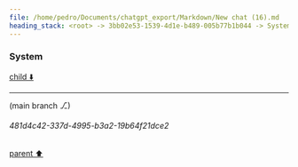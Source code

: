 ```yaml
---
file: /home/pedro/Documents/chatgpt_export/Markdown/New chat (16).md
heading_stack: <root> -> 3bb02e53-1539-4d1e-b489-005b77b1b044 -> System
---
```

### System

[child ⬇️](#481d4c42-337d-4995-b3a2-19b64f21dce2)

---

(main branch ⎇)
###### 481d4c42-337d-4995-b3a2-19b64f21dce2
[parent ⬆️](#3bb02e53-1539-4d1e-b489-005b77b1b044)
